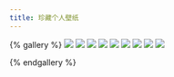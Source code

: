 ```yaml
---
title: 珍藏个人壁纸
---
```



{% gallery %}
![](https://s2.loli.net/2024/02/14/LQuG3Y79mjfMcVo.jpg)
![](https://s2.loli.net/2024/02/14/tHPBkO7hnemf6aw.jpg)
![](https://s2.loli.net/2024/02/14/HiCmwNBgU26GpPj.jpg)
![](https://s2.loli.net/2024/02/14/HaYG5SFvVr2kCeh.jpg)
![](https://s2.loli.net/2024/02/14/J3gWpDhB6cTvlP1.jpg)
![](https://s2.loli.net/2024/02/14/q1iuAz6klpxm9Qa.jpg)
![](https://s2.loli.net/2024/02/14/5dDoHCb4BpOx9a2.jpg)
![](https://s2.loli.net/2024/02/14/GAhSg1OwdysBT8C.jpg)
![](https://s2.loli.net/2024/02/14/aQkYfxo1t3XvMpz.jpg)

{% endgallery %}
